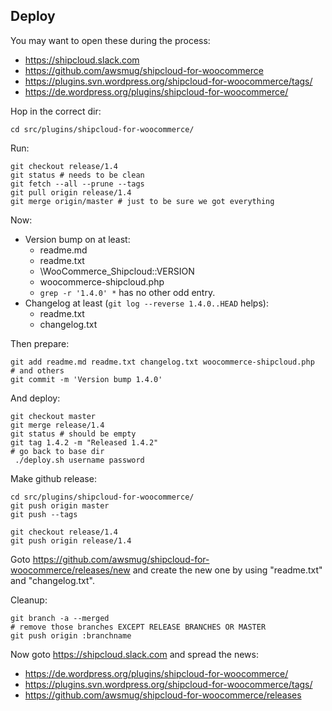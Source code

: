 ## Deploy

You may want to open these during the process:

- https://shipcloud.slack.com
- https://github.com/awsmug/shipcloud-for-woocommerce
- https://plugins.svn.wordpress.org/shipcloud-for-woocommerce/tags/
- https://de.wordpress.org/plugins/shipcloud-for-woocommerce/

Hop in the correct dir:

    cd src/plugins/shipcloud-for-woocommerce/

Run:

    git checkout release/1.4
    git status # needs to be clean
    git fetch --all --prune --tags
    git pull origin release/1.4
    git merge origin/master # just to be sure we got everything

Now:

- Version bump on at least:
  - readme.md
  - readme.txt
  - \WooCommerce_Shipcloud::VERSION
  - woocommerce-shipcloud.php
  - `grep -r '1.4.0' *` has no other odd entry.
- Changelog at least (`git log --reverse 1.4.0..HEAD` helps):
  - readme.txt
  - changelog.txt

Then prepare:

    git add readme.md readme.txt changelog.txt woocommerce-shipcloud.php
    # and others
    git commit -m 'Version bump 1.4.0'
    

And deploy:

    git checkout master
    git merge release/1.4
    git status # should be empty
    git tag 1.4.2 -m "Released 1.4.2"
    # go back to base dir
     ./deploy.sh username password    

Make github release:

    cd src/plugins/shipcloud-for-woocommerce/
    git push origin master
    git push --tags
    
    git checkout release/1.4
    git push origin release/1.4
    
Goto https://github.com/awsmug/shipcloud-for-woocommerce/releases/new
and create the new one by using "readme.txt" and "changelog.txt".

Cleanup:
    
    git branch -a --merged
    # remove those branches EXCEPT RELEASE BRANCHES OR MASTER
    git push origin :branchname

Now goto https://shipcloud.slack.com
and spread the news:

- https://de.wordpress.org/plugins/shipcloud-for-woocommerce/
- https://plugins.svn.wordpress.org/shipcloud-for-woocommerce/tags/
- https://github.com/awsmug/shipcloud-for-woocommerce/releases
